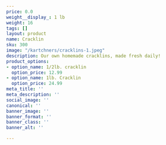 ```yaml
---
price: 0.0
weight__display_: 1 lb
weight: 16
tags: []
layout: product
name: Cracklin
sku: 300
image: "/kartchners/cracklins-1.jpeg"
description: Our own homemade cracklins, made fresh daily!
product_options:
- option_name: 1/2lb. cracklin
  option_price: 12.99
- option_name: 1lb. Cracklin
  option_price: 24.99
meta_title: ''
meta_description: ''
social_image: ''
canonical: ''
banner_image: ''
banner_format: ''
banner_class: ''
banner_alt: ''

---
```

